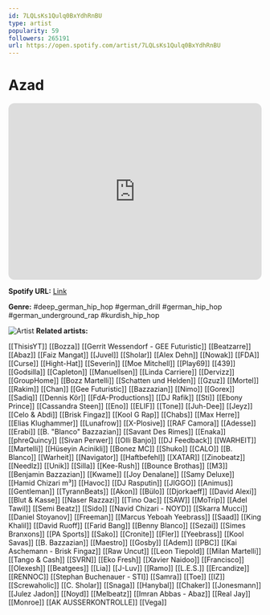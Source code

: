 ```yaml
---
id: 7LQLsKs1Qulq0BxYdhRnBU
type: artist
popularity: 59
followers: 265191
url: https://open.spotify.com/artist/7LQLsKs1Qulq0BxYdhRnBU
---
```

# Azad

<iframe style="border-radius:12px" src="https://open.spotify.com/embed/artist/7LQLsKs1Qulq0BxYdhRnBU" width="100%" height="352" frameBorder="0" allowfullscreen="" allow="autoplay; clipboard-write; encrypted-media; fullscreen; picture-in-picture" loading="lazy"></iframe>

**Spotify URL:** [Link](https://open.spotify.com/artist/7LQLsKs1Qulq0BxYdhRnBU)

**Genre:**  #deep_german_hip_hop #german_drill #german_hip_hop #german_underground_rap #kurdish_hip_hop

![Artist](https://i.scdn.co/image/ab6761610000e5eb7f4d44b1109d160e363e568a)
**Related artists:**

[[ThisisYT]]
[[Bozza]]
[[Gerrit Wessendorf - GEE Futuristic]]
[[Beatzarre]]
[[Abaz]]
[[Faiz Mangat]]
[[Juvel]]
[[Sholar]]
[[Alex Dehn]]
[[Nowak]]
[[FDA]]
[[Curse]]
[[Hight-Hat]]
[[Severin]]
[[Moe Mitchell]]
[[Play69]]
[[439]]
[[Godsilla]]
[[Capleton]]
[[Manuellsen]]
[[Linda Carriere]]
[[Dervizz]]
[[GroupHome]]
[[Bozz Martelli]]
[[Schatten und Helden]]
[[Gzuz]]
[[Mortel]]
[[Rakim]]
[[Chan]]
[[Gee Futuristic]]
[[Bazzazian]]
[[Nimo]]
[[Gorex]]
[[Sadiq]]
[[Dennis Kör]]
[[FdA-Productions]]
[[DJ Rafik]]
[[Sti]]
[[Ebony Prince]]
[[Cassandra Steen]]
[[Eno]]
[[ELIF]]
[[Tone]]
[[Juh-Dee]]
[[Jeyz]]
[[Celo & Abdi]]
[[Brisk Fingaz]]
[[Kool G Rap]]
[[Chabs]]
[[Max Herre]]
[[Elias Klughammer]]
[[Lunafrow]]
[[X-Plosive]]
[[RAF Camora]]
[[Adesse]]
[[Erabi]]
[[B. "Blanco" Bazzazian]]
[[Savant Des Rimes]]
[[Enaka]]
[[phreQuincy]]
[[Sivan Perwer]]
[[Olli Banjo]]
[[DJ Feedback]]
[[WARHEIT]]
[[Martelli]]
[[Hüseyin Acinikli]]
[[Bonez MC]]
[[Shuko]]
[[CALO]]
[[B. Blanco]]
[[Warheit]]
[[Navigator]]
[[Haftbefehl]]
[[XATAR]]
[[Zinobeatz]]
[[Needlz]]
[[Unik]]
[[Silla]]
[[Kee-Rush]]
[[Bounce Brothas]]
[[M3]]
[[Benjamin Bazzazian]]
[[Kwame]]
[[Joy Denalane]]
[[Samy Deluxe]]
[[Hamid Chizari m³]]
[[Havoc]]
[[DJ Rasputin]]
[[JIGGO]]
[[Animus]]
[[Gentleman]]
[[TyrannBeats]]
[[Akon]]
[[Bülo]]
[[Djorkaeff]]
[[David Alexi]]
[[Blut & Kasse]]
[[Naser Razzazi]]
[[Tino Oac]]
[[SAW]]
[[MoTrip]]
[[Adel Tawil]]
[[Semi Beatz]]
[[Sido]]
[[Navid Chizari - NOYD]]
[[Skarra Mucci]]
[[Daniel Stoyanov]]
[[Freeman]]
[[Marcus Yeboah Yeebrass]]
[[Saad]]
[[King Khalil]]
[[David Ruoff]]
[[Farid Bang]]
[[Benny Blanco]]
[[Sezai]]
[[Simes Branxons]]
[[PA Sports]]
[[Sako]]
[[Cronite]]
[[Fler]]
[[Yeebrass]]
[[Kool Savas]]
[[B. Bazzazian]]
[[Maestro]]
[[Gosby]]
[[Adem]]
[[PBC]]
[[Kai Aschemann - Brisk Fingaz]]
[[Raw Uncut]]
[[Leon Tiepold]]
[[Milan Martelli]]
[[Tango & Cash]]
[[SVRN]]
[[Eko Fresh]]
[[Xavier Naidoo]]
[[Francisco]]
[[Olexesh]]
[[Beatgees]]
[[Lia]]
[[J-Luv]]
[[Ramo]]
[[L.E.S.]]
[[Ercandize]]
[[RENNOC]]
[[Stephan Buchenauer - STI]]
[[Samra]]
[[Toe]]
[[IZ]]
[[Screwaholic]]
[[C. Sholar]]
[[Snaga]]
[[Hanybal]]
[[Chaker]]
[[Jonesmann]]
[[Julez Jadon]]
[[Noyd]]
[[Melbeatz]]
[[Imran Abbas - Abaz]]
[[Real Jay]]
[[Monroe]]
[[AK AUSSERKONTROLLE]]
[[Vega]]
